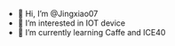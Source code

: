 - 👋 Hi, I’m @Jingxiao07
- 👀 I’m interested in IOT device
- 🌱 I’m currently learning Caffe and ICE40
